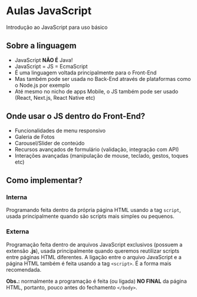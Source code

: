 # Aulas JavaScript

Introdução ao JavaScript para uso básico

## Sobre a linguagem

- JavaScript **NÃO É** Java!
- JavaScript = JS = EcmaScript
- É uma linguagem voltada principalmente para o Front-End
- Mas também pode ser usada no Back-End através de plataformas como o Node.js por exemplo
- Até mesmo no nicho de apps Mobile, o JS também pode ser usado (React, Next.js, React Native etc)

## Onde usar o JS dentro do Front-End?

- Funcionalidades de menu responsivo
- Galeria de Fotos
- Carousel/Slider de conteúdo
- Recursos avançados de formulário (validação, integração com API)
- Interações avançadas (manipulação de mouse, teclado, gestos, toques etc)

## Como implementar?

### Interna

Programando feita dentro da própria página HTML usando a tag `script`, usada principalmente quando são scripts mais simples ou pequenos.

### Externa 
Programação feita dentro de arquivos JavaScript exclusivos (possuem a extensão **.js**), usada principalmente quando queremos reutilizar scripts entre páginas HTML diferentes. A ligação entre o arquivo JavaScript e a página HTML também é feita usando a tag `<script>`. É a forma mais recomendada.

**Obs.:** normalmente a programação é feita (ou ligada) **NO FINAL** da página HTML, portanto, pouco antes do fechamento `</body>`.
